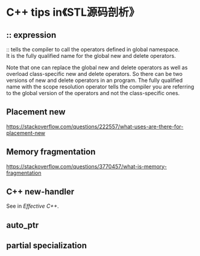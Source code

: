 # C++ tips in《STL源码剖析》

## :: expression  

:: tells the compiler to call the operators defined in global namespace.  
It is the fully qualified name for the global new and delete operators.  

Note that one can replace the global new and delete operators as well as overload class-specific new and delete operators. So there can be two versions of new and delete operators in an program. The fully qualified name with the scope resolution operator tells the compiler you are referring to the global version of the operators and not the class-specific ones.

## Placement new

<https://stackoverflow.com/questions/222557/what-uses-are-there-for-placement-new>

## Memory fragmentation

<https://stackoverflow.com/questions/3770457/what-is-memory-fragmentation>

## C++ new-handler

See in *Effective C++*.

## auto_ptr

## partial specialization
